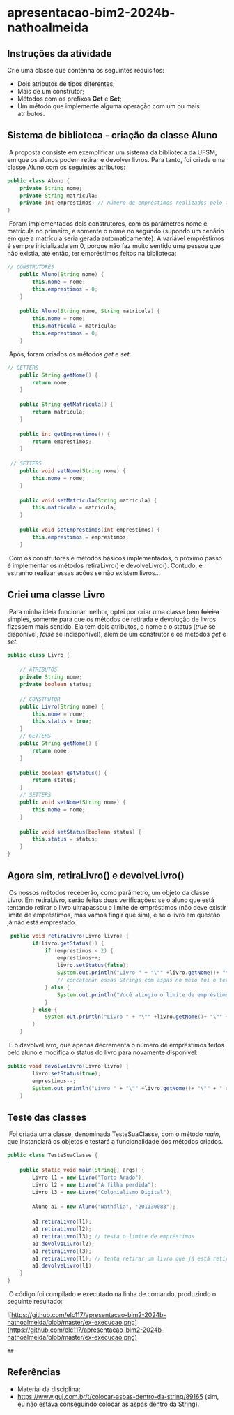 # apresentacao-bim2-2024b-nathoalmeida

## Instruções da atividade

Crie uma classe que contenha os seguintes requisitos:

- Dois atributos de tipos diferentes;
- Mais de um construtor;
- Métodos com os prefixos **Get** e **Set**;
- Um método que implemente alguma operação com um ou mais atributos.



## Sistema de biblioteca - criação da classe Aluno

​	A proposta consiste em exemplificar um sistema da biblioteca da UFSM, em que os alunos podem retirar e devolver livros. Para tanto, foi criada uma classe Aluno com os seguintes atributos:

```java
public class Aluno {
    private String nome;
    private String matricula;
    private int emprestimos; // número de empréstimos realizados pelo aluno
}
```

​	Foram implementados dois construtores, com os parâmetros nome e matrícula no primeiro, e somente o nome no segundo (supondo um cenário em que a matrícula seria gerada automaticamente). A variável empréstimos é sempre inicializada em 0, porque não faz muito sentido uma pessoa que não existia, até então, ter empréstimos feitos na biblioteca:

```java
// CONSTRUTORES
    public Aluno(String nome) {
        this.nome = nome;
        this.emprestimos = 0;
    }

    public Aluno(String nome, String matricula) {
        this.nome = nome;
        this.matricula = matricula;
        this.emprestimos = 0;
    }
```

​	Após, foram criados os métodos *get* e *set*:

```java
// GETTERS
    public String getNome() {
        return nome;
    }

    public String getMatricula() {
        return matricula;
    }

    public int getEmprestimos() {
        return emprestimos;
    }

 // SETTERS
    public void setNome(String nome) {
        this.nome = nome;
    }

    public void setMatricula(String matricula) {
        this.matricula = matricula;
    }

    public void setEmprestimos(int emprestimos) {
        this.emprestimos = emprestimos;
    }
```

​	Com os construtores e métodos básicos implementados, o próximo passo é implementar os métodos retiraLivro() e devolveLivro(). Contudo, é estranho realizar essas ações se não existem livros...



## Criei uma classe Livro

​	Para minha ideia funcionar melhor, optei por criar uma classe bem ~~fuleira~~ simples, somente para que os métodos de retirada e devolução de livros fizessem mais sentido. Ela tem dois atributos, o nome e o status (*true* se disponível, *false* se indisponível), além de um construtor e os métodos *get* e *set*.

```java
public class Livro {

    // ATRIBUTOS
    private String nome;
    private boolean status;

    // CONSTRUTOR
    public Livro(String nome) {
        this.nome = nome;
        this.status = true;
    }
    // GETTERS
    public String getNome() {
        return nome;
    }

    public boolean getStatus() {
        return status;
    }
    // SETTERS
    public void setNome(String nome) {
        this.nome = nome;
    }

    public void setStatus(boolean status) {
        this.status = status;
    }
}
```



## Agora sim, retiraLivro() e devolveLivro()

​	Os nossos métodos receberão, como parâmetro, um objeto da classe Livro. Em retiraLivro, serão feitas duas verificações: se o aluno que está tentando retirar o livro ultrapassou o limite de empréstimos (não deve existir limite de empréstimos, mas vamos fingir que sim), e se o livro em questão já não está emprestado.

```java
 public void retiraLivro(Livro livro) {
        if(livro.getStatus()) {
            if (emprestimos < 2) {
                emprestimos++;
                livro.setStatus(false);
                System.out.println("Livro " + "\"" +livro.getNome()+ "\"" + " retirado com sucesso");
                // concatenar essas Strings com aspas no meio foi o terror
            } else {
                System.out.println("Você atingiu o limite de empréstimos");
            }
        } else {
            System.out.println("Livro " + "\"" +livro.getNome()+ "\"" + " indisponível para retirada");
        }
    }
```

​	E o devolveLivro, que apenas decrementa o número de empréstimos feitos pelo aluno e modifica o status do livro para novamente disponível:

```java
public void devolveLivro(Livro livro) {
        livro.setStatus(true);
        emprestimos--;
        System.out.println("Livro " + "\"" +livro.getNome()+ "\"" + " devolvido com sucesso");
    }
```



## Teste das classes

​	Foi criada uma classe, denominada TesteSuaClasse, com o método *main*, que instanciará os objetos e testará a funcionalidade dos métodos criados.

```java
public class TesteSuaClasse {

    public static void main(String[] args) {
        Livro l1 = new Livro("Torto Arado");
        Livro l2 = new Livro("A filha perdida");
        Livro l3 = new Livro("Colonialismo Digital");

        Aluno a1 = new Aluno("Nathália", "201130083");

        a1.retiraLivro(l1);
        a1.retiraLivro(l2);
        a1.retiraLivro(l3); // testa o limite de empréstimos
        a1.devolveLivro(l2);
        a1.retiraLivro(l3);
        a1.retiraLivro(l1); // tenta retirar um livro que já está retirado
        a1.devolveLivro(l1);
    }
}
```

​	O código foi compilado e executado na linha de comando, produzindo o seguinte resultado:

![https://github.com/elc117/apresentacao-bim2-2024b-nathoalmeida/blob/master/ex-execucao.png](https://github.com/elc117/apresentacao-bim2-2024b-nathoalmeida/blob/master/ex-execucao.png)



	## 

## Referências

- Material da disciplina;
- https://www.guj.com.br/t/colocar-aspas-dentro-da-string/89165 (sim, eu não estava conseguindo colocar as aspas dentro da String).

​	
